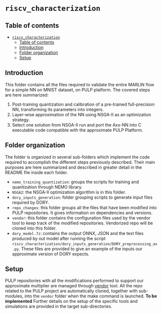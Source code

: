 # `riscv_characterization`

## Table of contents
- [`riscv_characterization`](#riscv_characterization)
  - [Table of contents](#table-of-contents)
  - [Introduction](#introduction)
  - [Folder organization](#folder-organization)
  - [Setup](#setup)

## Introduction
This folder contains all the files required to validate the entire MARLIN flow for a simple NN on MNIST dataset, on PULP platform.
The covered steps are here summarized:
1. Post-training quantization and calibration of a pre-trained full-precision NN, transforming its parameters into integers.
2. Layer-wise approximation of the NN using NSGA-II as an optimization strategy. 
3. Select one solution from NSGA-II run and port the Axx-NN into C executable code compatible with the approximate PULP Platform.

## Folder organization
The folder is organized in several sub-folders which implement the code required to accomplish the different steps previously described.
Their main purposes are here summarized and described in greater detail in the README file inside each folder.
- `nemo_training_quantization`: groups the scripts for training and quantization through NEMO library.
- `NSGA2`: the NSGA-II optimization algorithm is in this folder.
- `dory_inputs_generation`: folder grouping scripts to generate input files required by DORY.
- `repo_changes`: this folder groups all the files that have been modified into PULP repositories. It gives information on dependencies and versions. 
- `vendor`: this folder contains the configuration files used by the vendor tool to keep track of the modified repositories. Vendorized repo will be cloned into this folder. 
- `dory_model.7z`: contains the output ONNX, JSON and the text files produced by out model after running the script `riscv_characterization/dory_inputs_generation/DORY_preprocessing_ax.py`. These files are provided to give an example of the inputs our approximate version of DORY expects. 

## Setup
PULP repositories with all the modifications performed to support our approximate multiplier are managed through [vendor](https://opentitan.org/book/util/doc/vendor.html#utilvendorpy-vendor-in-components) tool.
All the repo related to the PULP project are automatically cloned, together with sub-modules, into the `vendor` folder when the make command is launched. **To be implemented** Further details on the setup of the specific tools and simulations are provided in the target sub-directories.


 
